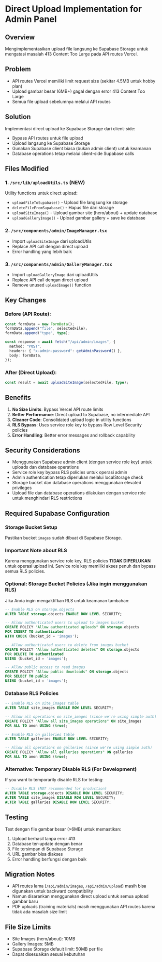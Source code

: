 # Direct Upload Implementation for Admin Panel

## Overview

Mengimplementasikan upload file langsung ke Supabase Storage untuk mengatasi masalah 413 Content Too Large pada API routes Vercel.

## Problem

- API routes Vercel memiliki limit request size (sekitar 4.5MB untuk hobby plan)
- Upload gambar besar (6MB+) gagal dengan error 413 Content Too Large
- Semua file upload sebelumnya melalui API routes

## Solution

Implementasi direct upload ke Supabase Storage dari client-side:

- Bypass API routes untuk file upload
- Upload langsung ke Supabase Storage
- Gunakan Supabase client biasa (bukan admin client) untuk keamanan
- Database operations tetap melalui client-side Supabase calls

## Files Modified

### 1. `/src/lib/uploadUtils.ts` (NEW)

Utility functions untuk direct upload:

- `uploadFileToSupabase()` - Upload file langsung ke storage
- `deleteFileFromSupabase()` - Hapus file dari storage
- `uploadSiteImage()` - Upload gambar site (hero/about) + update database
- `uploadGalleryImage()` - Upload gambar gallery + save ke database

### 2. `/src/components/admin/ImageManager.tsx`

- Import `uploadSiteImage` dari uploadUtils
- Replace API call dengan direct upload
- Error handling yang lebih baik

### 3. `/src/components/admin/GalleryManager.tsx`

- Import `uploadGalleryImage` dari uploadUtils
- Replace API call dengan direct upload
- Remove unused `uploadImage()` function

## Key Changes

### Before (API Route):

```typescript
const formData = new FormData();
formData.append("file", selectedFile);
formData.append("type", type);

const response = await fetch("/api/admin/images", {
  method: "POST",
  headers: { "x-admin-password": getAdminPassword() },
  body: formData,
});
```

### After (Direct Upload):

```typescript
const result = await uploadSiteImage(selectedFile, type);
```

## Benefits

1. **No Size Limits**: Bypass Vercel API route limits
2. **Better Performance**: Direct upload to Supabase, no intermediate API
3. **Cleaner Code**: Consolidated upload logic in utility functions
4. **RLS Bypass**: Uses service role key to bypass Row Level Security policies
5. **Error Handling**: Better error messages and rollback capability

## Security Considerations

- Menggunakan Supabase admin client (dengan service role key) untuk uploads dan database operations
- Service role key bypass RLS policies untuk operasi admin
- Admin authentication tetap diperlukan melalui localStorage check
- Storage bucket dan database operations menggunakan elevated privileges
- Upload file dan database operations dilakukan dengan service role untuk menghindari RLS restrictions

## Required Supabase Configuration

### Storage Bucket Setup

Pastikan bucket `images` sudah dibuat di Supabase Storage.

### Important Note about RLS

Karena menggunakan service role key, RLS policies **TIDAK DIPERLUKAN** untuk operasi upload ini. Service role key memiliki akses penuh dan bypass semua RLS policies.

### Optional: Storage Bucket Policies (Jika ingin menggunakan RLS)

Jika Anda ingin mengaktifkan RLS untuk keamanan tambahan:

```sql
-- Enable RLS on storage.objects
ALTER TABLE storage.objects ENABLE ROW LEVEL SECURITY;

-- Allow authenticated users to upload to images bucket
CREATE POLICY "Allow authenticated uploads" ON storage.objects
FOR INSERT TO authenticated
WITH CHECK (bucket_id = 'images');

-- Allow authenticated users to delete from images bucket
CREATE POLICY "Allow authenticated deletes" ON storage.objects
FOR DELETE TO authenticated
USING (bucket_id = 'images');

-- Allow public access to read images
CREATE POLICY "Allow public downloads" ON storage.objects
FOR SELECT TO public
USING (bucket_id = 'images');
```

### Database RLS Policies

```sql
-- Enable RLS on site_images table
ALTER TABLE site_images ENABLE ROW LEVEL SECURITY;

-- Allow all operations on site_images (since we're using simple auth)
CREATE POLICY "Allow all site_images operations" ON site_images
FOR ALL TO anon USING (true);

-- Enable RLS on galleries table
ALTER TABLE galleries ENABLE ROW LEVEL SECURITY;

-- Allow all operations on galleries (since we're using simple auth)
CREATE POLICY "Allow all galleries operations" ON galleries
FOR ALL TO anon USING (true);
```

### Alternative: Temporary Disable RLS (For Development)

If you want to temporarily disable RLS for testing:

```sql
-- Disable RLS (NOT recommended for production)
ALTER TABLE storage.objects DISABLE ROW LEVEL SECURITY;
ALTER TABLE site_images DISABLE ROW LEVEL SECURITY;
ALTER TABLE galleries DISABLE ROW LEVEL SECURITY;
```

## Testing

Test dengan file gambar besar (>6MB) untuk memastikan:

1. Upload berhasil tanpa error 413
2. Database ter-update dengan benar
3. File tersimpan di Supabase Storage
4. URL gambar bisa diakses
5. Error handling berfungsi dengan baik

## Migration Notes

- API routes lama (`/api/admin/images`, `/api/admin/upload`) masih bisa digunakan untuk backward compatibility
- Namun disarankan menggunakan direct upload untuk semua upload gambar baru
- PDF uploads (training materials) masih menggunakan API routes karena tidak ada masalah size limit

## File Size Limits

- Site Images (hero/about): 10MB
- Gallery Images: 5MB
- Supabase Storage default limit: 50MB per file
- Dapat disesuaikan sesuai kebutuhan

